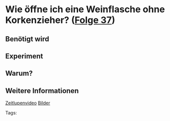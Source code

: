 # Wie öffne ich eine Weinflasche ohne Korkenzieher? ([Folge 37](http://minkorrekt.de/methodisch-inkorrekt-folge-37palminkloetze/))

## Benötigt wird


## Experiment


## Warum?

## Weitere Informationen

[Zeitlupenvideo](http://youtu.be/yMPdIFdZvAY)
[Bilder](https://plus.google.com/photos/107341743493109591753/albums/6077779584457895345?authkey=CN-Xw8WG-rbZiQE)


Tags: 
